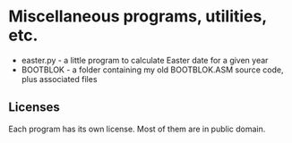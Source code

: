 # Miscellaneous programs, utilities, etc.

* easter.py - a little program to calculate Easter date for a given year
* BOOTBLOK - a folder containing my old BOOTBLOK.ASM source code, plus associated files

## Licenses

Each program has its own license. Most of them are in public domain.

